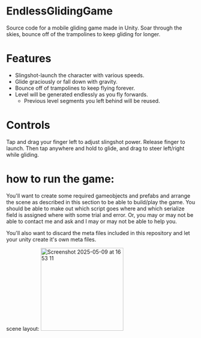 # EndlessGlidingGame
Source code for a mobile gliding game made in Unity. Soar through the skies, bounce off of the trampolines to keep gliding for longer.

# Features
- Slingshot-launch the character with various speeds.
- Glide graciously or fall down with gravity.
- Bounce off of trampolines to keep flying forever.
- Level will be generated endlessly as you fly forwards.
  - Previous level segments you left behind will be reused.

# Controls
Tap and drag your finger left to adjust slingshot power. Release finger to launch. Then tap anywhere and hold to glide, and drag to steer left/right while gliding.

# how to run the game:
You'll want to create some required gameobjects and prefabs and arrange the scene as described in this section to be able to build/play the game. You should be able to make out which script goes where and which serialize field is assigned where with some trial and error. Or, you may or may not be able to contact me and ask and I may or may not be able to help you.

You'll also want to discard the meta files included in this repository and let your unity create it's own meta files.

scene layout:
<img width="220" alt="Screenshot 2025-05-09 at 16 53 11" src="https://github.com/user-attachments/assets/ff85b489-f503-4b97-a590-282a770761eb" />
